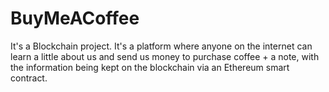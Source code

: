 # BuyMeACoffee
It's a Blockchain project. It's a platform where anyone on the internet can learn a little about us and send us money to purchase coffee + a note, with the information being kept on the blockchain via an Ethereum smart contract.
